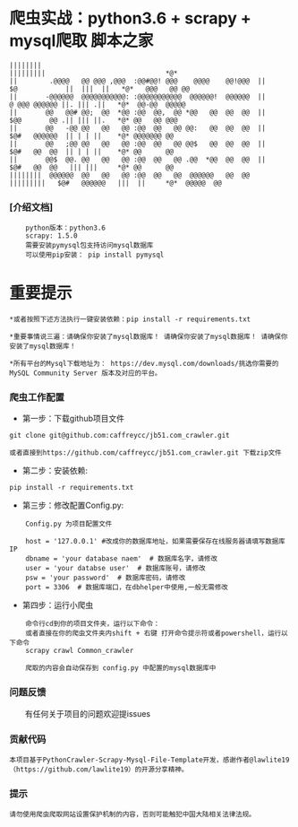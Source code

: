 爬虫实战：python3.6 + scrapy + mysql爬取 脚本之家 
=======




    ||||||||                                                      |||||||||                              *@*
    ||        .@@@@   @@ @@@ ,@@@  :@@#@@! @@@    @@@@    @@!@@@  ||         $@            ||  |||  ||   *@*   @@@   @@ @@
    ||       -@@@@@@  @@@@@@@@@@@: :@@@@@@@@@@@  @@@@@@!  @@@@@@  ||          @ @@@ @@@@@@ ||. ||| .||   *@*  @@-@@  @@@@@
    ||       @@   @@# @@;  @@  *@@ :@@  @@,  @@ *@@   @@  @@  @@  ||          $@@       @@ .|| ||| ||.   *@* @@   @@ @@@
    ||       @@   -@@ @@   @@   @@ :@@  @@   @@ @@:   @@  @@  @@  ||          $@#   @@@@@@  || | | ||    *@* @@@@@@@ @@
    ||       @@   ;@@ @@   @@   @@ :@@  @@   @@ @@$   @@  @@  @@  ||          $@#   @@  @@  || | | ||    *@* @@      @@
    ||       @@$  @@. @@   @@   @@ :@@  @@   @@ .@@  *@@  @@  @@  ||          $@#   @@  @@   ||| |||     *@* @@      @@
    ||||||||  @@@@@@  @@   @@   @@ :@@  @@   @@  @@@@@@   @@  @@  |||||||||   $@#   @@@@@@   |||  ||     *@*  @@@@@  @@



### [介绍文档]

```
    python版本：python3.6
    scrapy: 1.5.0
    需要安装pymysql包支持访问mysql数据库
    可以使用pip安装： pip install pymysql
```

# 重要提示
    *或者按照下述方法执行一键安装依赖：pip install -r requirements.txt
    
    *重要事情说三遍：请确保你安装了mysql数据库！ 请确保你安装了mysql数据库！ 请确保你安装了mysql数据库！

    *所有平台的Mysql下载地址为： https://dev.mysql.com/downloads/挑选你需要的 MySQL Community Server 版本及对应的平台。


### 爬虫工作配置

* 第一步：下载github项目文件

```shell
git clone git@github.com:caffreycc/jb51.com_crawler.git

或者直接到https://github.com/caffreycc/jb51.com_crawler.git 下载zip文件
```

* 第二步：安装依赖:

```shell
pip install -r requirements.txt
```

* 第三步：修改配置Config.py:

```shell
    Config.py 为项目配置文件

    host = '127.0.0.1' #改成你的数据库地址，如果需要保存在线服务器请填写数据库IP
    dbname = 'your database naem'  # 数据库名字，请修改
    user = 'your databse user'  # 数据库账号，请修改
    psw = 'your password'  # 数据库密码，请修改
    port = 3306  # 数据库端口，在dbhelper中使用,一般无需修改
```

* 第四步：运行小爬虫
```
    命令行cd到你的项目文件夹，运行以下命令：
    或者直接在你的爬虫文件夹内shift + 右键 打开命令提示符或者powershell，运行以下命令
    scrapy crawl Common_crawler

    爬取的内容会自动保存到 config.py 中配置的mysql数据库中
```

### 问题反馈

　　有任何关于项目的问题欢迎提issues

### 贡献代码

    本项目基于PythonCrawler-Scrapy-Mysql-File-Template开发，感谢作者@lawlite19（https://github.com/lawlite19）的开源分享精神。
    
### 提示
    请勿使用爬虫爬取网站设置保护机制的内容，否则可能触犯中国大陆相关法律法规。


